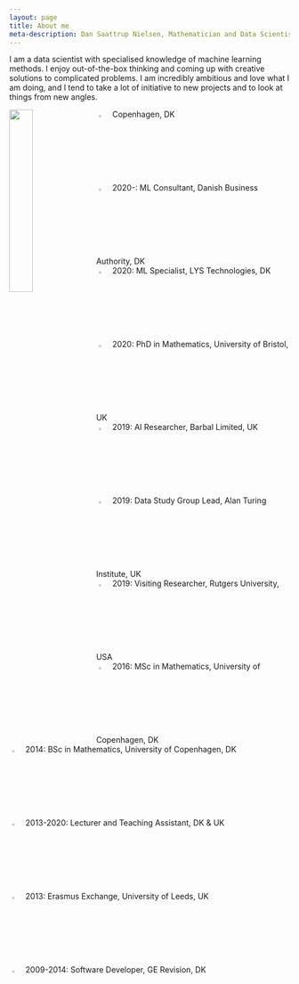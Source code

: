 ```yaml
---
layout: page
title: About me
meta-description: Dan Saattrup Nielsen, Mathematician and Data Scientist, based in Copenhagen. Mathematics PhD from the University of Bristol, United Kingdom, have previously worked as an AI Researcher at Barbal Limited, Bristol, as a Data Study Group lead at the Alan Turing Institute, London, and as a software developer at GE Revision, Hvidovre. Was a visiting researcher at Rutgers University in New Jersey.
---
```


I am a data scientist with specialised knowledge of machine learning methods. I enjoy out-of-the-box thinking and coming up with creative solutions to complicated problems. I am incredibly ambitious and love what I am doing, and I tend to take a lot of initiative to new projects and to look at things from new angles.

<img align="left" src="{{ site.baseurl }}/img/2mt.jpg" style="width:29%; margin-right:10px">

<img src="{{ site.baseurl }}/img/icon-home.png" style="margin:5px; width:3%"> Copenhagen, DK<br>
<img src="{{ site.baseurl }}/img/icon-data.png" style="margin:5px; width:3%"> 2020-: ML Consultant, Danish Business Authority, DK<br>
<img src="{{ site.baseurl }}/img/icon-data.png" style="margin:5px; width:3%"> 2020: ML Specialist, LYS Technologies, DK<br>
<img src="{{ site.baseurl }}/img/icon-student.png" style="margin:5px; width:3%"> 2020: PhD in Mathematics, University of Bristol, UK<br>
<img src="{{ site.baseurl }}/img/icon-data.png" style="margin:5px; width:3%"> 2019: AI Researcher, Barbal Limited, UK<br>
<img src="{{ site.baseurl }}/img/icon-data.png" style="margin:5px; width:3%"> 2019: Data Study Group Lead, Alan Turing Institute, UK<br>
<img src="{{ site.baseurl }}/img/icon-physics.png" style="margin:5px; width:3%"> 2019: Visiting Researcher, Rutgers University, USA<br>
<img src="{{ site.baseurl }}/img/icon-student.png" style="margin:5px; width:3%"> 2016: MSc in Mathematics, University of Copenhagen, DK<br>
<img src="{{ site.baseurl }}/img/icon-student.png" style="margin:5px; width:3%"> 2014: BSc in Mathematics, University of Copenhagen, DK<br>
<img src="{{ site.baseurl }}/img/icon-teaching.png" style="margin:5px; width:3%"> 2013-2020: Lecturer and Teaching Assistant, DK & UK<br>
<img src="{{ site.baseurl }}/img/icon-airplane.png" style="margin:5px; width:3%"> 2013: Erasmus Exchange, University of Leeds, UK<br>
<img src="{{ site.baseurl }}/img/icon-briefcase.png" style="margin:5px; width:3%"> 2009-2014: Software Developer, GE Revision, DK<br>
